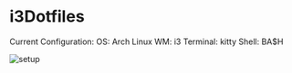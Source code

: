 # i3Dotfiles

Current Configuration: 
OS: Arch Linux
WM: i3
Terminal: kitty
Shell: BA$H

![setup](https://github.com/tkofb/i3Dotfiles/assets/76191883/155aead7-a328-4781-b92f-72c66f7ce5f2)

